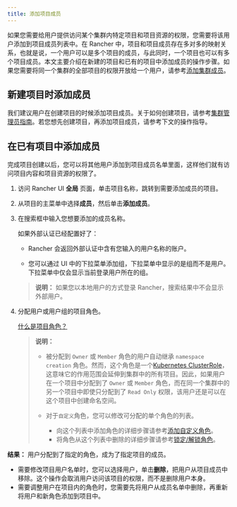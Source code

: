 ```yaml
---
title: 添加项目成员
---
```


如果您需要给用户提供访问某个集群内特定项目和项目资源的权限，您需要将该用户添加到项目成员列表中。在 Rancher 中，项目和项目成员存在多对多的映射关系，也就是说，一个用户可以是多个项目的成员，与此同时，一个项目也可以有多个项目成员。本文主要介绍在新建的项目和已有的项目中添加成员的操作步骤。如果您需要将同一个集群的全部项目的权限开放给一个用户，请参考[添加集群成员](/docs/cluster-admin/cluster-access/cluster-members/_index)。

## 新建项目时添加成员

我们建议用户在创建项目的时候添加项目成员。关于如何创建项目，请参考[集群管理员指南](/docs/cluster-admin/projects-and-namespaces/_index)。若您想先创建项目，再添加项目成员，请参考下文的操作指导。

## 在已有项目中添加成员

完成项目创建以后，您可以将其他用户添加到项目成员名单里面，这样他们就有访问项目内容和项目资源的权限了。

1. 访问 Rancher UI **全局** 页面，单击项目名称，跳转到需要添加成员的项目。

2. 从项目的主菜单中选择**成员**，然后单击**添加成员**。

3. 在搜索框中输入您想要添加的成员名称。

   如果外部认证已经配置好了：

   - Rancher 会返回外部认证中含有您输入的用户名称的账户。

   - 您可以通过 UI 中的下拉菜单添加组，下拉菜单中显示的是组而不是用户。下拉菜单中仅会显示当前登录用户所在的组。

   > **说明：** 如果您以本地用户的方式登录 Rancher，搜索结果中不会显示外部用户。

4. 分配用户或用户组的项目角色。

   [什么是项目角色？](/docs/admin-settings/rbac/cluster-project-roles/_index)

   > **说明：**
   >
   > - 被分配到 `Owner` 或 `Member` 角色的用户自动继承 `namespace creation` 角色。然而，这个角色是一个[Kubernetes ClusterRole](https://kubernetes.io/docs/reference/access-authn-authz/rbac/#role-and-clusterrole)，这意味它的作用范围会延伸到集群中的所有项目。因此，如果用户在一个项目中分配到了 `Owner` 或 `Member` 角色，而在同一个集群中的另一个项目中即使只分配到了 `Read Only` 权限，该用户还是可以在这个项目中创建命名空间。
   >
   > - 对于`自定义`角色，您可以修改可分配的单个角色的列表。
   >
   >   - 向这个列表中添加角色的详细步骤请参考[添加自定义角色](/docs/admin-settings/rbac/default-custom-roles/_index)。
   >   - 将角色从这个列表中删除的详细步骤请参考[锁定/解锁角色](/docs/admin-settings/rbac/locked-roles/_index)。

**结果：** 用户分配到了指定的角色，成为了指定项目的成员。

- 需要修改项目用户名单时，您可以选择用户，单击**删除**，把用户从项目成员中移除。这个操作会取消用户访问该项目的权限，而不是删除用户本身。
- 需要调整用户在项目内的角色时，您需要先将用户从成员名单中删除，再重新将用户和新角色添加到项目中。

